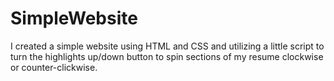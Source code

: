 # SimpleWebsite
I created a simple website using HTML and CSS and utilizing a little script to turn the highlights up/down button to spin sections of my resume clockwise or counter-clickwise. 


